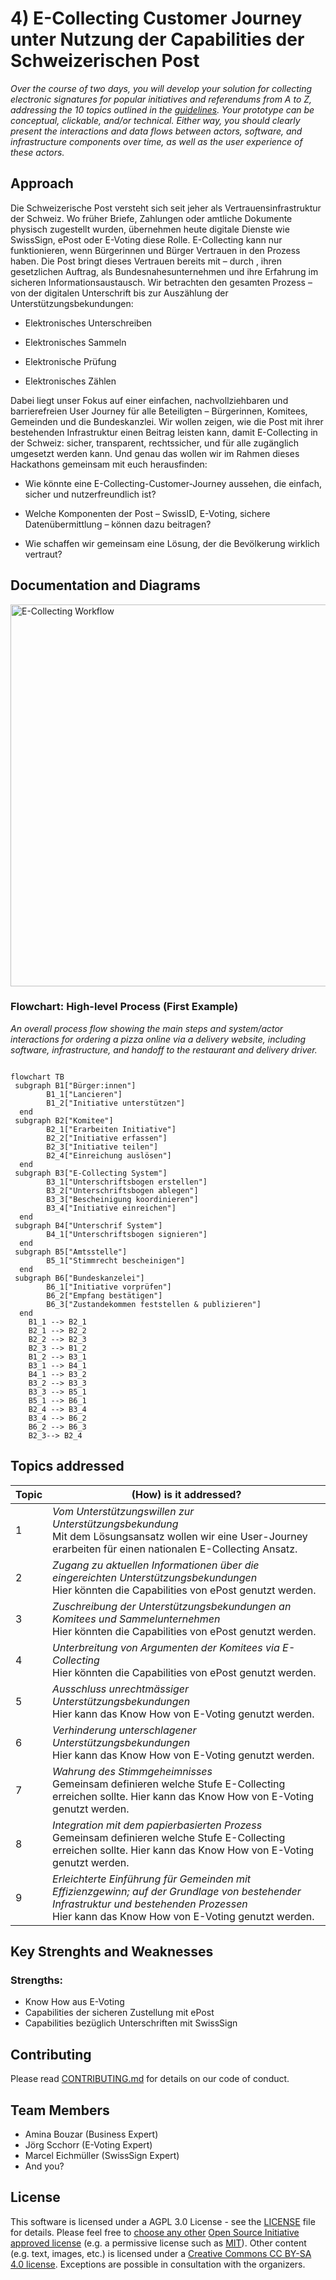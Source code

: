 # 4) E-Collecting Customer Journey unter Nutzung der Capabilities der Schweizerischen Post

*Over the course of two days, you will develop your solution for collecting electronic signatures for popular initiatives and referendums from A to Z, addressing the 10 topics outlined in the [guidelines](https://www.bk.admin.ch/bk/de/home/politische-rechte/e-collecting/aktuelles.html). Your prototype can be conceptual, clickable, and/or technical. Either way, you should clearly present the interactions and data flows between actors, software, and infrastructure components over time, as well as the user experience of these actors.*

## Approach

Die Schweizerische Post versteht sich seit jeher als Vertrauensinfrastruktur der Schweiz. 
Wo früher Briefe, Zahlungen oder amtliche Dokumente physisch zugestellt wurden, übernehmen heute digitale Dienste wie SwissSign, ePost oder E-Voting diese Rolle. E-Collecting kann nur funktionieren, wenn Bürgerinnen und Bürger Vertrauen in den Prozess haben. Die Post bringt dieses Vertrauen bereits mit – durch , ihren gesetzlichen Auftrag, als Bundesnahesunternehmen und ihre Erfahrung im sicheren Informationsaustausch. Wir betrachten den gesamten Prozess – von der digitalen Unterschrift bis zur Auszählung der Unterstützungsbekundungen: 

- Elektronisches Unterschreiben 

- Elektronisches Sammeln 

- Elektronische Prüfung 

- Elektronisches Zählen 

Dabei liegt unser Fokus auf einer einfachen, nachvollziehbaren und barrierefreien User Journey für alle Beteiligten – Bürgerinnen, Komitees, Gemeinden und die Bundeskanzlei. Wir wollen zeigen, wie die Post mit ihrer bestehenden Infrastruktur einen Beitrag leisten kann, damit E-Collecting in der Schweiz: sicher, transparent, rechtssicher, und für alle zugänglich umgesetzt werden kann. Und genau das wollen wir im Rahmen dieses Hackathons gemeinsam mit euch herausfinden: 

- Wie könnte eine E-Collecting-Customer-Journey aussehen, die einfach, sicher und nutzerfreundlich ist? 

- Welche Komponenten der Post – SwissID, E-Voting, sichere Datenübermittlung – können dazu beitragen? 

- Wie schaffen wir gemeinsam eine Lösung, der die Bevölkerung wirklich vertraut? 

## Documentation and Diagrams

<img width="1150" height="611" alt="E-Collecting Workflow" src="https://github.com/user-attachments/assets/14a0bf99-5f71-4e85-88c4-848256320e23" />


### Flowchart: High-level Process (First Example)

*An overall process flow showing the main steps and system/actor interactions for ordering a pizza online via a delivery website, including software, infrastructure, and handoff to the restaurant and delivery driver.*

```mermaid

flowchart TB
 subgraph B1["Bürger:innen"]
        B1_1["Lancieren"]
        B1_2["Initiative unterstützen"]
  end
 subgraph B2["Komitee"]
        B2_1["Erarbeiten Initiative"]
        B2_2["Initiative erfassen"]
        B2_3["Initiative teilen"]
        B2_4["Einreichung auslösen"]
  end
 subgraph B3["E-Collecting System"]
        B3_1["Unterschriftsbogen erstellen"]
        B3_2["Unterschriftsbogen ablegen"]
        B3_3["Bescheinigung koordinieren"]
        B3_4["Initiative einreichen"]
  end
 subgraph B4["Unterschrif System"]
        B4_1["Unterschriftsbogen signieren"]
  end
 subgraph B5["Amtsstelle"]
        B5_1["Stimmrecht bescheinigen"]
  end
 subgraph B6["Bundeskanzelei"]
        B6_1["Initiative vorprüfen"]
        B6_2["Empfang bestätigen"]
        B6_3["Zustandekommen feststellen & publizieren"]
  end
    B1_1 --> B2_1
    B2_1 --> B2_2
    B2_2 --> B2_3
    B2_3 --> B1_2
    B1_2 --> B3_1
    B3_1 --> B4_1
    B4_1 --> B3_2
    B3_2 --> B3_3
    B3_3 --> B5_1
    B5_1 --> B6_1
    B2_4 --> B3_4
    B3_4 --> B6_2
    B6_2 --> B6_3
    B2_3--> B2_4

```

## Topics addressed

| Topic | (How) is it addressed? |
| -| ------- |
| 1 | *Vom Unterstützungswillen zur Unterstützungsbekundung* <br> Mit dem Lösungsansatz wollen wir eine User-Journey erarbeiten für einen nationalen E-Collecting Ansatz.|
| 2 | *Zugang zu aktuellen Informationen über die eingereichten Unterstützungsbekundungen* <br> Hier könnten die Capabilities von ePost genutzt werden. |
| 3 | *Zuschreibung der Unterstützungsbekundungen an Komitees und Sammelunternehmen* <br> Hier könnten die Capabilities von ePost genutzt werden. |
| 4 | *Unterbreitung von Argumenten der Komitees via E-Collecting* <br> Hier könnten die Capabilities von ePost genutzt werden.|
| 5 | *Ausschluss unrechtmässiger Unterstützungsbekundungen* <br> Hier kann das Know How von E-Voting genutzt werden.|
| 6 | *Verhinderung unterschlagener Unterstützungsbekundungen* <br> Hier kann das Know How von E-Voting genutzt werden.|
| 7 | *Wahrung des Stimmgeheimnisses* <br> Gemeinsam definieren welche Stufe E-Collecting erreichen sollte. Hier kann das Know How von E-Voting genutzt werden.|
| 8 | *Integration mit dem papierbasierten Prozess* <br> Gemeinsam definieren welche Stufe E-Collecting erreichen sollte. Hier kann das Know How von E-Voting genutzt werden.|
| 9 | *Erleichterte Einführung für Gemeinden mit Effizienzgewinn; auf der Grundlage von bestehender Infrastruktur und bestehenden Prozessen* <br> Hier kann das Know How von E-Voting genutzt werden.|

## Key Strenghts and Weaknesses

### Strengths:
- Know How aus E-Voting 
- Capabilities der sicheren Zustellung mit ePost
- Capabilities bezüglich Unterschriften mit SwissSign

## Contributing

Please read [CONTRIBUTING.md](/CONTRIBUTING.md) for details on our code of conduct.

## Team Members

- Amina Bouzar (Business Expert)
- Jörg Scchorr (E-Voting Expert)
- Marcel Eichmüller (SwissSign Expert)
- And you?

## License

This software is licensed under a AGPL 3.0 License - see the [LICENSE](LICENSE) file for details. Please feel free to [choose any other](https://choosealicense.com/) [Open Source Initiative approved license](https://opensource.org/licenses) (e.g. a permissive license such as [MIT](https://opensource.org/license/mit)). Other content (e.g. text, images, etc.) is licensed under a [Creative Commons CC BY-SA 4.0 license](https://creativecommons.org/licenses/by-sa/4.0/deed.de). Exceptions are possible in consultation with the organizers.
